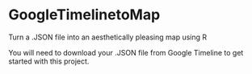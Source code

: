 # GoogleTimelinetoMap
Turn a .JSON file into an aesthetically pleasing map using R

You will need to download your .JSON file from Google Timeline to get started with this project. 
